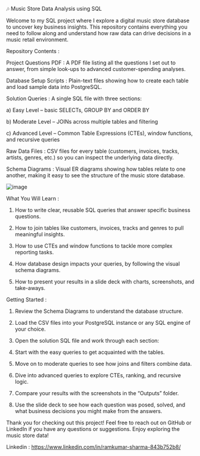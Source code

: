 🎶 Music Store Data Analysis using SQL

Welcome to my SQL project where I explore a digital music store database to uncover key business insights. This repository contains everything you need to follow along and understand how raw data can drive decisions in a music retail environment.

Repository Contents : 

Project Questions PDF :
A PDF file listing all the questions I set out to answer, from simple look-ups to advanced customer-spending analyses.

Database Setup Scripts :
Plain-text files showing how to create each table and load sample data into PostgreSQL.

Solution Queries :
A single SQL file with three sections:

a) Easy Level – basic SELECTs, GROUP BY and ORDER BY

b) Moderate Level – JOINs across multiple tables and filtering

c) Advanced Level – Common Table Expressions (CTEs), window functions, and recursive queries

Raw Data Files :
CSV files for every table (customers, invoices, tracks, artists, genres, etc.) so you can inspect the underlying data directly.

Schema Diagrams :
Visual ER diagrams showing how tables relate to one another, making it easy to see the structure of the music store database.

![image](https://github.com/user-attachments/assets/64ce6174-0e1d-4b69-b756-828388226318)


What You Will Learn :

1) How to write clear, reusable SQL queries that answer specific business questions.

2) How to join tables like customers, invoices, tracks and genres to pull meaningful insights.

3) How to use CTEs and window functions to tackle more complex reporting tasks.

4) How database design impacts your queries, by following the visual schema diagrams.

5) How to present your results in a slide deck with charts, screenshots, and take-aways.

Getting Started :

1) Review the Schema Diagrams to understand the database structure.

2) Load the CSV files into your PostgreSQL instance or any SQL engine of your choice.

3) Open the solution SQL file and work through each section:

4) Start with the easy queries to get acquainted with the tables.

5) Move on to moderate queries to see how joins and filters combine data.

6) Dive into advanced queries to explore CTEs, ranking, and recursive logic.

7) Compare your results with the screenshots in the “Outputs” folder.

8) Use the slide deck to see how each question was posed, solved, and what business decisions you might make from the answers.

Thank you for checking out this project! Feel free to reach out on GitHub or LinkedIn if you have any questions or suggestions. Enjoy exploring the music store data!

Linkedin : https://www.linkedin.com/in/ramkumar-sharma-843b752b8/
